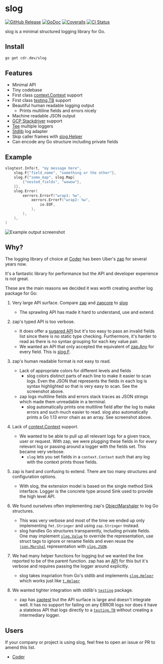 # slog

[![GitHub Release](https://img.shields.io/github/v/release/cdr/slog?color=6b9ded&sort=semver)](https://github.com/cdr/slog/releases)
[![GoDoc](https://godoc.org/cdr.dev/slog?status.svg)](https://godoc.org/cdr.dev/slog)
[![Coveralls](https://img.shields.io/coveralls/github/cdr/slog?color=65d6a4)](https://coveralls.io/github/cdr/slog)
[![CI Status](https://github.com/cdr/slog/workflows/ci/badge.svg)](https://github.com/cdr/slog/actions)

slog is a minimal structured logging library for Go.

## Install

```bash
go get cdr.dev/slog
```

## Features

- Minimal API
- Tiny codebase
- First class [context.Context](https://blog.golang.org/context) support
- First class [testing.TB](https://godoc.org/cdr.dev/slog/slogtest) support
- Beautiful human readable logging output
  - Prints multiline fields and errors nicely
- Machine readable JSON output
- [GCP Stackdriver](https://godoc.org/cdr.dev/slog/sloggers/slogstackdriver) support
- [Tee](https://godoc.org/cdr.dev/slog#Tee) multiple loggers
- [Stdlib](https://godoc.org/cdr.dev/slog#Stdlib) log adapter
- Skip caller frames with [slog.Helper](https://godoc.org/cdr.dev/slog#Helper)
- Can encode any Go structure including private fields

## Example

```go
slogtest.Info(t, "my message here",
    slog.F{"field_name", "something or the other"},
    slog.F{"some_map", slog.Map{
        {"nested_fields", "wowow"},
    }},
    slog.Error(
        xerrors.Errorf("wrap1: %w",
            xerrors.Errorf("wrap2: %w",
                io.EOF,
            ),
        ),
    ),
)
```

![Example output screenshot](https://i.imgur.com/o8uW4Oy.png)

## Why?

The logging library of choice at [Coder](https://github.com/cdr) has been Uber's [zap](https://github.com/uber-go/zap)
for several years now.

It's a fantastic library for performance but the API and developer experience is not great.

These are the main reasons we decided it was worth creating another log package for Go:

1. Very large API surface. Compare [zap](https://godoc.org/go.uber.org/zap) and
   [zapcore](https://godoc.org/go.uber.org/zap/zapcore) to [slog](https://godoc.org/cdr.dev/slog)

   - The sprawling API has made it hard to understand, use and extend.

1. zap's typed API is too verbose.

   - It does offer a [sugared API](https://godoc.org/go.uber.org/zap#hdr-Choosing_a_Logger)
     but it's too easy to pass an invalid fields list since there is no static type checking.
     Furthermore, it's harder to read as there is no syntax grouping for each key value pair.
   - We wanted an API that only accepted the equivalent of [zap.Any](https://godoc.org/go.uber.org/zap#Any) for every field.
     This is [slog.F](https://godoc.org/cdr.dev/slog#F).

1. zap's human readable format is not easy to read.

   - Lack of appropriate colors for different levels and fields
     - slog colors distinct parts of each line to make it easier to scan logs. Even the JSON that represents
       the fields in each log is syntax highlighted so that is very easy to scan. See the screenshot above.
   - zap logs multiline fields and errors stack traces as JSON strings which made them unreadable in a terminal.
     - slog automatically prints one multiline field after the log to make errors and such much easier to read.
       slog also automatically prints a Go 1.13 error chain as an array. See screenshot above.

1. Lack of [context.Context](https://blog.golang.org/context) support.

   - We wanted to be able to pull up all relevant logs for a given trace, user or request. With zap, we were plugging
     these fields in for every relevant log or passing around a logger with the fields set. This became very verbose.
     - `slog` lets you set fields in a `context.Context` such that any log with the context prints those fields.

1. zap is hard and confusing to extend. There are too many structures and configuration options.

   - With slog, the extension model is based on the single method Sink interface. Logger is the
     concrete type around Sink used to provide the high level API.

1. We found ourselves often implementing zap's [ObjectMarshaler](https://godoc.org/go.uber.org/zap/zapcore#ObjectMarshaler)
   to log Go structures.

   - This was very verbose and most of the time we ended up only implementing `fmt.Stringer` and using `zap.Stringer`
     instead.
   - slog handles Go structures transparently, including private fields. One
     may implement [`slog.Value`](https://godoc.org/go.coder.com/slog#Value) to override the representation,
     use struct tags to ignore or rename fields and even reuse the
     [`json.Marshal`](https://golang.org/pkg/encoding/json/#Marshal) representation
     with [`slog.JSON`](https://godoc.org/go.coder.com/slog#JSON).

1. We had many helper functions for logging but we wanted the line reported to be of the parent function.
   zap has an [API](https://godoc.org/go.uber.org/zap#AddCallerSkip) for this but it's verbose and requires
   passing the logger around explicitly.

   - slog takes inspriation from Go's stdlib and implements [`slog.Helper`](https://godoc.org/go.coder.com/slog#Helper) which works just like
     [`t.Helper`](https://golang.org/pkg/testing/#T.Helper)

1. We wanted tighter integration with stdlib's [`testing`](https://golang.org/pkg/testing) package.
   - zap has [zaptest](https://godoc.org/go.uber.org/zap/zaptest) but the API surface is large and doesn't
     integrate well. It has no support for failing on any ERROR logs nor does it have a stateless API
     that logs directly to a [`testing.TB`](https://golang.org/pkg/testing/#TB) without creating a
     intermediary logger.

## Users

If your company or project is using slog, feel free to open an issue or PR to amend this list.

- [Coder](https://github.com/cdr)
